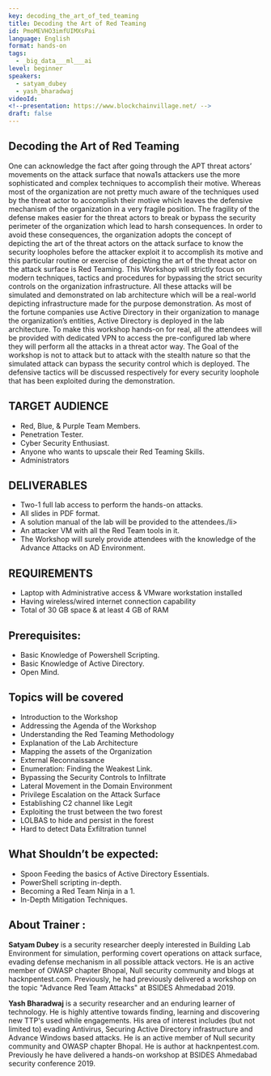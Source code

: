 ```yaml
---
key: decoding_the_art_of_ted_teaming
title: Decoding the Art of Red Teaming
id: PmoMEVHO3imfUIMXsPai
language: English
format: hands-on
tags:
  - _big_data___ml___ai
level: beginner
speakers:
  - satyam_dubey
  - yash_bharadwaj
videoId: 
<!--presentation: https://www.blockchainvillage.net/ -->
draft: false
---
```

<h2>Decoding the Art of Red Teaming</h2>

One can acknowledge the fact after going through the APT threat actors’ movements on the attack surface that nowa1s attackers use the more sophisticated and complex techniques to accomplish their motive. Whereas most of the organization are not pretty much aware of the techniques used by the threat actor to accomplish their motive which leaves the defensive mechanism of the organization in a very fragile position. The fragility of the defense makes easier for the threat actors to break or bypass the security perimeter of the organization which lead to harsh consequences. In order to avoid these consequences, the organization adopts the concept of depicting the art of the threat actors on the attack surface to know the security loopholes before the attacker exploit it to accomplish its motive and this particular routine or exercise of depicting the art of the threat actor on the attack surface is Red Teaming. This Workshop will strictly focus on modern techniques, tactics and procedures for bypassing the strict security controls on the organization infrastructure. All these attacks will be simulated and demonstrated on lab architecture which will be a real-world depicting infrastructure made for the purpose demonstration. As most of the fortune companies use Active Directory in their organization to manage the organization’s entities, Active Directory is deployed in the lab architecture. To make this workshop hands-on for real, all the attendees will be provided with dedicated VPN to access the pre-configured lab where they will perform all the attacks in a threat actor way. The Goal of the workshop is not to attack but to attack with the stealth nature so that the simulated attack can bypass the security control which is deployed. The defensive tactics will be discussed respectively for every security loophole that has been exploited during the demonstration.  

<h2>TARGET AUDIENCE</h2>
<ul>
<li>Red, Blue, & Purple Team Members.</li>
<li>Penetration Tester.</li>
<li>Cyber Security Enthusiast.</li>
<li>Anyone who wants to upscale their Red Teaming Skills.</li>
<li>Administrators </li>
</ul>

<h2>DELIVERABLES</h2>
<ul>
<li>Two-1 full lab access to perform the hands-on attacks.</li>
<li>All slides in PDF format. </li>
<li>A solution manual of the lab will be provided to the attendees./li>
<li>An attacker VM with all the Red Team tools in it.</li>
<li>The Workshop will surely provide attendees with the knowledge of the Advance Attacks on AD Environment.</li>
</ul>

<h2>REQUIREMENTS</h2>
<ul>
<li>Laptop with Administrative access & VMware workstation installed </li>
<li>Having wireless/wired internet connection capability</li>
<li>Total of 30 GB space & at least 4 GB of RAM</li>
</ul>

<h2>Prerequisites:</h2>
<ul>
<li>Basic Knowledge of Powershell Scripting.</li>
<li>Basic Knowledge of Active Directory.</li>
<li>Open Mind.</li>
</ul>

<h2>Topics will be covered</h2>
<ul>
<li>Introduction to the Workshop</li>
<li>Addressing the Agenda of the Workshop </li>
<li>Understanding the Red Teaming Methodology </li>
<li>Explanation of the Lab Architecture </li>
<li>Mapping the assets of the Organization </li>
<li>External Reconnaissance </li>
<li>Enumeration: Finding the Weakest Link. </li>
<li>Bypassing the Security Controls to Infiltrate </li>
<li>Lateral Movement in the Domain Environment </li>
<li>Privilege Escalation on the Attack Surface </li>
<li>Establishing C2 channel like Legit </li>
<li>Exploiting the trust between the two forest </li>
<li>LOLBAS to hide and persist in the forest </li>
<li>Hard to detect Data Exfiltration tunnel </li>
</ul>


<h2>What Shouldn’t be expected: </h2>
<ul>
<li>Spoon Feeding the basics of Active Directory Essentials.</li>
<li>PowerShell scripting in-depth.</li>
<li>Becoming a Red Team Ninja in a 1.</li>
<li>In-Depth Mitigation Techniques.</li>
</ul>

<h2>About Trainer :</h2>

<b>Satyam Dubey</b> is a security researcher deeply interested in Building Lab Environment for simulation, performing covert operations on attack surface, evading defense mechanism in all possible attack vectors. He is an active member of OWASP chapter Bhopal, Null security community and blogs at hacknpentest.com. Previously, he had previously delivered a workshop on the topic "Advance Red Team Attacks" at BSIDES Ahmedabad 2019.


<b>Yash Bharadwaj</b> is a security researcher and an enduring learner of technology. He is highly attentive towards finding, learning and discovering new TTP's used while engagements. His area of interest includes (but not limited to) evading Antivirus, Securing Active Directory infrastructure and Advance Windows based attacks. He is an active member of Null security community and OWASP chapter Bhopal. He is author at hacknpentest.com. Previously he have delivered a hands-on workshop at BSIDES Ahmedabad security conference 2019.
<!--
<a align="center" class="btn primary" target="_blank" rel="noopener" href="https://docs.google.com/forms/d/1tepplgwf55-FjbNTmpZV5qs6c4YUXN_7fbJNHZij-A4/">Register</a>
-->